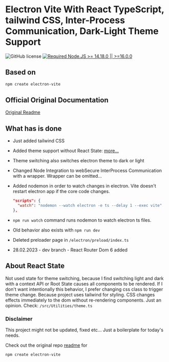 # Electron Vite With React TypeScript, tailwind CSS, Inter-Process Communication, Dark-Light Theme Support

![GitHub license](https://img.shields.io/github/license/caoxiemeihao/vite-react-electron)
[![Required Node.JS >= 14.18.0 || >=16.0.0](https://img.shields.io/static/v1?label=node&message=14.18.0%20||%20%3E=16.0.0&logo=node.js&color=3f893e)](https://nodejs.org/about/releases)

## Based on

```bash
npm create electron-vite
```

## Official Original Documentation

[Original Readme](README_REFERENCE.md)

## What has is done

- Just added tailwind CSS
- Added theme support without React State: [more...](#about-react-state)
- Theme switching also switches electron theme to dark or light
- Changed Node Integration to webSecure InterProcess Communication with a wrapper. Wrapper can be omitted...
- Added nodemon in order to watch changes in electron. Vite doesn't restart electron app if the core code changes.

  ```json
  "scripts": {
    "watch": "nodemon --watch electron -e ts --delay 1 --exec vite"
  },
  ```

- `npm run watch` command runs nodemon to watch electron ts files.
- Old behavior also exists with `npm run dev`
- Deleted preloader page in `/electron/preload/index.ts`
- 28.02.2023 - dev branch - React Router Dom 6 added

## About React State

Not used state for theme switching, because I find switching light and dark with a context API or Root State causes all components to be rendered. If I don't want intentionally this behavior, I prefer changing css class to trigger theme change. Because project uses tailwind for styling. CSS changes effects immediately to the dom without re-rendering components. Just an opinion. Check: ```/src/Utilities/theme.ts```

### Disclaimer

This project might not be updated, fixed etc... Just a boilerplate for today's needs.

Check out the original repo [readme](README_REFERENCE.md) for

```bash
npm create electron-vite
```
